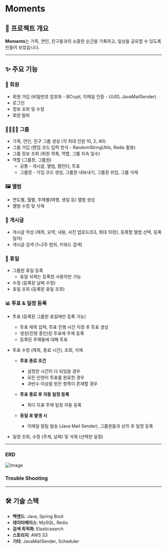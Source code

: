 # Moments

## 📖 프로젝트 개요  
**Moments**는 가족, 연인, 친구들과의 소중한 순간을 기록하고, 일상을 공유할 수 있도록 만들어 보았습니다.

---

## ✨ 주요 기능

### 🔐 회원  
- 회원 가입 (비밀번호 암호화 - BCrypt, 이메일 인증 - UUID, JavaMailSender)
- 로그인  
- 정보 조회 및 수정  
- 회원 탈퇴  

### 👨‍👩‍👧‍👦 그룹  
- 가족, 연인, 친구 그룹 생성 (각 최대 인원 10, 2, 40)  
- 그룹 가입 (랜덤 코드 입력 방식 - RandomStringUtils, Redis 활용)  
- 그룹 정보 조회 (회원 목록, 역할, 그룹 지속 일수)  
- 역할 (그룹장, 그룹원)
  - 공통 - 게시글, 앨범, 캘린더, 투표
  - 그룹장 - 가입 코드 생성, 그룹원 내보내기, 그룹장 위임, 그룹 삭제

### 🖼 앨범  
- 연도별, 월별, 주제별(여행, 생일 등) 앨범 생성  
- 앨범 수정 및 삭제  

### 📝 게시글  
- 게시글 작성 (제목, 요약, 내용, 사진 업로드(S3, 최대 10장), 등록할 앨범 선택, 등록 일자)  
- 게시글 검색 (1~2주 범위, 키워드 검색)

### 📅 휴일
- 그룹원 휴일 등록
  - 휴일 삭제는 등록한 사용자만 가능
- 수정 (등록된 날짜 수정)
- 휴일 조회 (등록된 휴일 조회) 

### 📊 투표 & 일정 등록  
- 투표 (등록된 그룹원 휴일에만 등록 가능)  
  - 투표 제목 입력, 투표 진행 시간 지정 후 투표 생성
  - 생성(진행 중인)된 투표에 주제 등록
  - 등록된 주제들에 대해 투표

- 투표 수정 (제목, 종료 시간), 조회, 삭제

  - **투표 종료 조건**  
    - 설정한 시간이 다 되었을 경우  
    - 모든 인원이 투표를 완료한 경우  
    - 과반수 이상을 받은 항목이 존재할 경우  

  - **투표 종료 후 자동 일정 등록**  
    - 최다 득표 주제 일정 자동 등록
      
  - **동일 표 발생 시**
    - 이메일 알림 발송 (Java Mail Sender), 그룹원들과 상의 후 일정 등록
   
- 일정 조회, 수정 (주제, 날짜) 및 삭제 (선택한 일정)

---
### ERD
![Image](https://github.com/user-attachments/assets/77fb8143-f87b-425b-9e4a-be0fc4e65b68)

### Trouble Shooting
---



## 🛠 기술 스택  
- **백엔드**: Java, Spring Boot  
- **데이터베이스**: MySQL, Redis  
- **검색 최적화**: Elasticsearch  
- **스토리지**: AWS S3  
- **기타**: JavaMailSender, Scheduler

